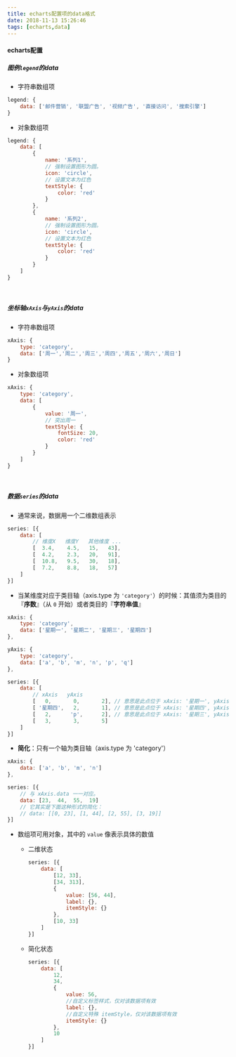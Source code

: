 ```yaml
---
title: echarts配置项的data格式
date: 2018-11-13 15:26:46
tags: [echarts,data]
---
```


#### echarts配置

##### 图例`legend`的data

- 字符串数组项

```javascript
legend: {
    data: ['邮件营销', '联盟广告', '视频广告', '直接访问', '搜索引擎']
}
```



- 对象数组项

```javascript
legend: {
    data: [
        {
            name: '系列1',
            // 强制设置图形为圆。
            icon: 'circle',
            // 设置文本为红色
            textStyle: {
                color: 'red'
            }
        },
        {
            name: '系列2',
            // 强制设置图形为圆。
            icon: 'circle',
            // 设置文本为红色
            textStyle: {
                color: 'red'
            }
        }
    ]
}
```

<!--more-->

<br/>



##### 坐标轴`xAxis`与`yAxis`的data

- 字符串数组项

```javascript
xAxis: {
    type: 'category',
    data: ['周一','周二','周三','周四','周五','周六','周日']
}
```



- 对象数组项

```javascript
xAxis: {
    type: 'category',
    data: [
        {
            value: '周一',
            // 突出周一
            textStyle: {
                fontSize: 20,
                color: 'red'
            }
        }
    ]
}
```

<br/>



##### 数据`series`的data

- 通常来说，数据用一个二维数组表示

```javascript
series: [{
    data: [
        // 维度X   维度Y   其他维度 ...
        [  3.4,    4.5,   15,   43],
        [  4.2,    2.3,   20,   91],
        [  10.8,   9.5,   30,   18],
        [  7.2,    8.8,   18,   57]
    ]
}]
```


- 当某维度对应于类目轴（axis.type 为 `'category'`）的时候：其值须为类目的『**序数**』（从 `0` 开始）或者类目的『**字符串值**』

```javascript
xAxis: {
  	type: 'category',
  	data: ['星期一', '星期二', '星期三', '星期四']
},

yAxis: {
  	type: 'category',
  	data: ['a', 'b', 'm', 'n', 'p', 'q']
},

series: [{
  	data: [
  		// xAxis   yAxis
  		[   0,       0,       2], // 意思是此点位于 xAxis: '星期一', yAxis: 'a'。
  		[ '星期四',   2,       1], // 意思是此点位于 xAxis: '星期四', yAxis: 'm'。
  		[   2,      'p',      2], // 意思是此点位于 xAxis: '星期三', yAxis: 'p'。
  		[   3,       3,       5]
  	]
}]
```



- **简化**：只有一个轴为类目轴（axis.type 为 'category'）

```javascript
xAxis: {
    data: ['a', 'b', 'm', 'n']
},

series: [{
    // 与 xAxis.data 一一对应。
    data: [23,  44,  55,  19]
    // 它其实是下面这种形式的简化：
    // data: [[0, 23], [1, 44], [2, 55], [3, 19]]
}]
```



- 数组项可用对象，其中的 `value` 像表示具体的数值

  - 二维状态

    ```javascript
    series: [{
        data: [
            [12, 33],
            [34, 313],
            {
                value: [56, 44],
                label: {},
                itemStyle: {}
            },
            [10, 33]
        ]
    }]
    ```

  - 简化状态

    ```javascript
    series: [{
        data: [
            12,
            34,
            {
                value: 56,
                //自定义标签样式，仅对该数据项有效
                label: {},
                //自定义特殊 itemStyle，仅对该数据项有效
                itemStyle: {}
            },
            10
        ]
    }]
    ```

